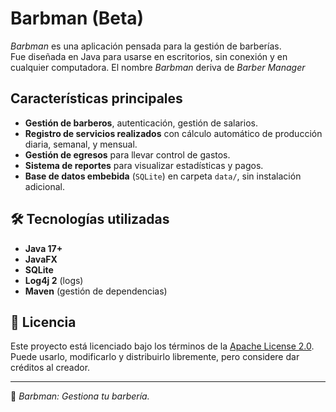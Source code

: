 # Barbman (Beta)

*Barbman* es una aplicación pensada para la gestión de barberías.  
Fue diseñada en Java para usarse en escritorios, sin conexión y en cualquier computadora.
El nombre *Barbman* deriva de *Barber Manager*

## Características principales

- **Gestión de barberos**, autenticación, gestión de salarios.
- **Registro de servicios realizados** con cálculo automático de producción diaria, semanal, y mensual.
- **Gestión de egresos** para llevar control de gastos.
- **Sistema de reportes** para visualizar estadísticas y pagos.
- **Base de datos embebida** (`SQLite`) en carpeta `data/`, sin instalación adicional.

## 🛠️ Tecnologías utilizadas

- **Java 17+**
- **JavaFX**
- **SQLite**
- **Log4j 2** (logs)
- **Maven** (gestión de dependencias)

## 📜 Licencia

Este proyecto está licenciado bajo los términos de la [Apache License 2.0](./LICENSE).
Puede usarlo, modificarlo y distribuirlo libremente, pero considere dar créditos al creador.

---

💈 *Barbman: Gestiona tu barbería.*
